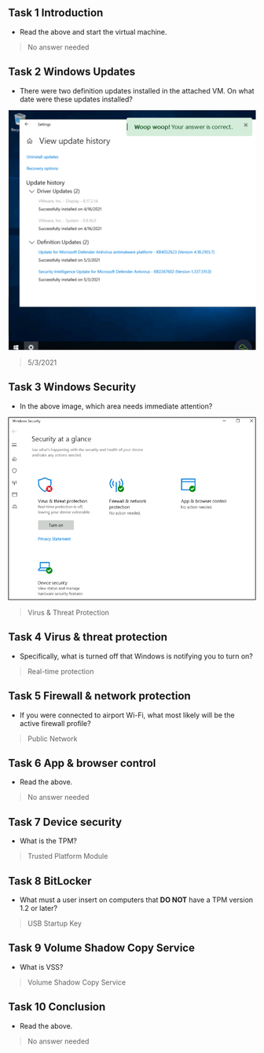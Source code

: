 
## Task 1 Introduction

- Read the above and start the virtual machine.
> No answer needed

## Task 2 Windows Updates

- There were two definition updates installed in the attached VM. On what date were these updates installed?

![](Attachments/updates%20installed.png)

> 5/3/2021

## Task 3 Windows Security

- In the above image, which area needs immediate attention?

![](Attachments/ambbhjm4.bmp)

> Virus & Threat Protection

## Task 4 Virus & threat protection

- Specifically, what is turned off that Windows is notifying you to turn on?
> Real-time protection

## Task 5 Firewall & network protection

- If you were connected to airport Wi-Fi, what most likely will be the active firewall profile?
> Public Network

## Task 6 App & browser control

- Read the above.
> No answer needed

## Task 7 Device security

- What is the TPM?
> Trusted Platform Module

## Task 8 BitLocker

- What must a user insert on computers that **DO NOT** have a TPM version 1.2 or later?
> USB Startup Key

## Task 9 Volume Shadow Copy Service

- What is VSS?
> Volume Shadow Copy Service

## Task 10 Conclusion

- Read the above.
> No answer needed


